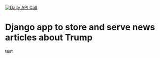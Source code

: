 [![Daily API Call](https://github.com/ristoxxx/trumpDjango/actions/workflows/dailyapicall.yml/badge.svg)](https://github.com/ristoxxx/trumpDjango/actions/workflows/dailyapicall.yml)
# Django app to store and serve news articles about Trump
test
